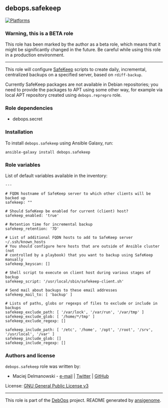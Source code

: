 ## debops.safekeep
[![Platforms](http://img.shields.io/badge/platforms-debian%20|%20ubuntu-lightgrey.svg)](#)
### Warning, this is a BETA role

This role has been marked by the author as a beta role, which means that it
might be significantly changed in the future. Be careful while using this role
in a production environment.

***

This role will configure [SafeKeep](http://safekeep.sourceforge.net/)
scripts to create daily, incremental, centralized backups on a specified
server, based on `rdiff-backup`.

Currently SafeKeep packages are not available in Debian repositories; you
need to provide the packages to APT using some other way, for example via
local APT repository created using `debops.reprepro` role.

### Role dependencies

- debops.secret


### Installation

To install `debops.safekeep` using Ansible Galaxy, run:

    ansible-galaxy install debops.safekeep


### Role variables

List of default variables available in the inventory:

    ---
    
    # FQDN hostname of SafeKeep server to which other clients will be backed up
    safekeep: ""
    
    # Should SafeKeep be enabled for current (client) host?
    safekeep_enabled: 'true'
    
    # Retention time for incremental backup
    safekeep_retention: '7D'
    
    # List of additional FQDN hosts to add to SafeKeep server ~/.ssh/known_hosts
    # You should configure here hosts that are outside of Ansible cluster (not
    # controlled by a playbook) that you want to backup using SafeKeep manually
    safekeep_keyscan: []
    
    # Shell script to execute on client host during various stages of backup
    safekeep_script: '/usr/local/sbin/safekeep-client.sh'
    
    # Send mail about backups to these email addresses
    safekeep_mail_to: [ 'backup' ]
    
    # Lists of paths, globs or regexps of files to exclude or include in backups
    safekeep_exclude_path: [ '/var/lock', '/var/run', '/var/tmp' ]
    safekeep_exclude_glob: [ '/home/*/tmp' ]
    safekeep_exclude_regexp: []
    
    safekeep_include_path: [ '/etc', '/home', '/opt', '/root', '/srv', '/usr/local', '/var' ]
    safekeep_include_glob: []
    safekeep_include_regexp: []





### Authors and license

`debops.safekeep` role was written by:

- Maciej Delmanowski - [e-mail](mailto:drybjed@gmail.com) | [Twitter](https://twitter.com/drybjed) | [GitHub](https://github.com/drybjed)


License: [GNU General Public License v3](https://tldrlegal.com/license/gnu-general-public-license-v3-(gpl-3))


***

This role is part of the [DebOps](http://debops.org/) project. README generated by [ansigenome](https://github.com/nickjj/ansigenome/).

